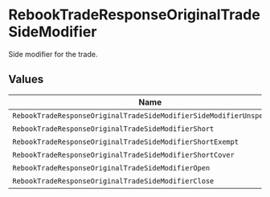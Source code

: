 # RebookTradeResponseOriginalTradeSideModifier

Side modifier for the trade.


## Values

| Name                                                                  | Value                                                                 |
| --------------------------------------------------------------------- | --------------------------------------------------------------------- |
| `RebookTradeResponseOriginalTradeSideModifierSideModifierUnspecified` | SIDE_MODIFIER_UNSPECIFIED                                             |
| `RebookTradeResponseOriginalTradeSideModifierShort`                   | SHORT                                                                 |
| `RebookTradeResponseOriginalTradeSideModifierShortExempt`             | SHORT_EXEMPT                                                          |
| `RebookTradeResponseOriginalTradeSideModifierShortCover`              | SHORT_COVER                                                           |
| `RebookTradeResponseOriginalTradeSideModifierOpen`                    | OPEN                                                                  |
| `RebookTradeResponseOriginalTradeSideModifierClose`                   | CLOSE                                                                 |